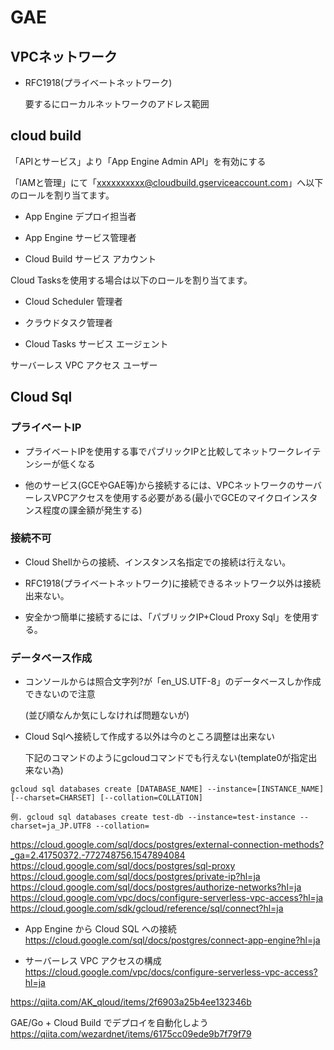 # GAE

## VPCネットワーク

- RFC1918(プライベートネットワーク)

  要するにローカルネットワークのアドレス範囲

## cloud build

「APIとサービス」より「App Engine Admin API」を有効にする

「IAMと管理」にて「xxxxxxxxxx@cloudbuild.gserviceaccount.com」へ以下のロールを割り当てます。

- App Engine デプロイ担当者

- App Engine サービス管理者

- Cloud Build サービス アカウント

Cloud Tasksを使用する場合は以下のロールを割り当てます。

- Cloud Scheduler 管理者

- クラウドタスク管理者

- Cloud Tasks サービス エージェント

サーバーレス VPC アクセス ユーザー

## Cloud Sql

### プライベートIP

- プライベートIPを使用する事でパブリックIPと比較してネットワークレイテンシーが低くなる

- 他のサービス(GCEやGAE等)から接続するには、VPCネットワークのサーバーレスVPCアクセスを使用する必要がある(最小でGCEのマイクロインスタンス程度の課金額が発生する)

### 接続不可

- Cloud Shellからの接続、インスタンス名指定での接続は行えない。

- RFC1918(プライベートネットワーク)に接続できるネットワーク以外は接続出来ない。

- 安全かつ簡単に接続するには、「パブリックIP+Cloud Proxy Sql」を使用する。

### データベース作成

- コンソールからは照合文字列?が「en_US.UTF-8」のデータベースしか作成できないので注意

  (並び順なんか気にしなければ問題ないが)

- Cloud Sqlへ接続して作成する以外は今のところ調整は出来ない

  下記のコマンドのようにgcloudコマンドでも行えない(template0が指定出来ない為)

```
gcloud sql databases create [DATABASE_NAME] --instance=[INSTANCE_NAME] [--charset=CHARSET] [--collation=COLLATION]

例. gcloud sql databases create test-db --instance=test-instance --charset=ja_JP.UTF8 --collation=

```

https://cloud.google.com/sql/docs/postgres/external-connection-methods?_ga=2.41750372.-772748756.1547894084
https://cloud.google.com/sql/docs/postgres/sql-proxy
https://cloud.google.com/sql/docs/postgres/private-ip?hl=ja
https://cloud.google.com/sql/docs/postgres/authorize-networks?hl=ja
https://cloud.google.com/vpc/docs/configure-serverless-vpc-access?hl=ja
https://cloud.google.com/sdk/gcloud/reference/sql/connect?hl=ja

- App Engine から Cloud SQL への接続
https://cloud.google.com/sql/docs/postgres/connect-app-engine?hl=ja

- サーバーレス VPC アクセスの構成
https://cloud.google.com/vpc/docs/configure-serverless-vpc-access?hl=ja



https://qiita.com/AK_qloud/items/2f6903a25b4ee132346b

GAE/Go + Cloud Build でデプロイを自動化しよう
https://qiita.com/wezardnet/items/6175cc09ede9b7f79f79